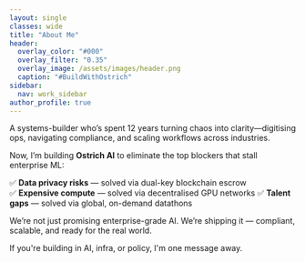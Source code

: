 ```yaml
---
layout: single
classes: wide
title: "About Me"
header:
  overlay_color: "#000"
  overlay_filter: "0.35"
  overlay_image: /assets/images/header.png
  caption: "#BuildWithOstrich"
sidebar:
  nav: work_sidebar
author_profile: true
---
```


A systems-builder who’s spent 12 years turning chaos into clarity—digitising ops, navigating compliance, and scaling workflows across industries.

Now, I’m building **Ostrich AI** to eliminate the top blockers that stall enterprise ML:

✅ **Data privacy risks** — solved via dual-key blockchain escrow   
✅ **Expensive compute** — solved via decentralised GPU networks 
✅ **Talent gaps** — solved via global, on-demand datathons

We’re not just promising enterprise-grade AI. We’re shipping it — compliant, scalable, and ready for the real world.

If you're building in AI, infra, or policy, I'm one message away.  
